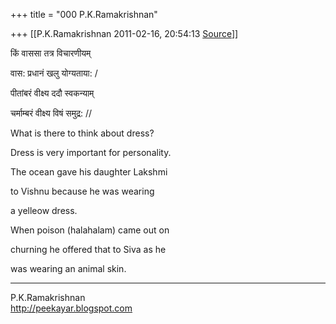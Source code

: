 +++
title = "000 P.K.Ramakrishnan"

+++
[[P.K.Ramakrishnan	2011-02-16, 20:54:13 [Source](https://groups.google.com/g/samskrita/c/rBBEuVGIidQ)]]



किं वाससा तत्र विचारणीयम्

वास: प्रधानं खलु योग्यताया: /

पीतांबरं वीक्ष्य ददौ स्वकन्याम्

चर्माम्बरं वीक्ष्य विषं समुद्र: //



What is there to think about dress?

Dress is very important for personality.

The ocean gave his daughter Lakshmi

to Vishnu because he was wearing

a yelleow dress.

When poison (halahalam) came out on

churning he offered that to Siva as he

was wearing an animal skin.



-----------------------------------  
P.K.Ramakrishnan  
<http://peekayar.blogspot.com>

  

  

